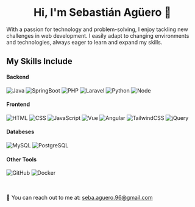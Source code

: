 <h1 align="center"><b>Hi, I'm Sebastián Agüero 👋</b></h1>

With a passion for technology and problem-solving, I enjoy tackling new challenges in web development. I easily adapt to changing environments and technologies, always eager to learn and expand my skills.

## My Skills Include

<h4> Backend </h4>
<span> 
  <img alt="Java" src="https://img.shields.io/badge/java-%23ED8B00.svg?style=for-the-badge&logo=openjdk&logoColor=white">
  <img alt="SpringBoot" src= "https://img.shields.io/badge/springboot-%236DB33F.svg?style=for-the-badge&logo=spring&logoColor=white">
  <img alt="PHP" src= "https://img.shields.io/badge/php-%23777BB4.svg?style=for-the-badge&logo=php&logoColor=white">
  <img alt="Laravel" src= "https://img.shields.io/badge/laravel-%23FF2D20.svg?style=for-the-badge&logo=laravel&logoColor=white">
  <img alt="Python" src="https://img.shields.io/badge/python-3670A0?style=for-the-badge&logo=python&logoColor=ffdd54">
  <img alt="Node" src= "https://img.shields.io/badge/node.js-6DA55F?style=for-the-badge&logo=node.js&logoColor=white">
</span>

<h4> Frontend </h4>
<span>
  <img alt="HTML" src= "https://img.shields.io/badge/html-%23E34F26.svg?style=for-the-badge&logo=html5&logoColor=white">
  <img alt="CSS" src= "https://img.shields.io/badge/css-%231572B6.svg?style=for-the-badge&logo=css3&logoColor=white">
  <img alt="JavaScript" src= "https://img.shields.io/badge/javascript-%23323330.svg?style=for-the-badge&logo=javascript&logoColor=%23F7DF1E">
  <img alt="Vue" src= "https://img.shields.io/badge/vuejs-%2335495e.svg?style=for-the-badge&logo=vuedotjs&logoColor=%234FC08D">
  <img alt="Angular" src= "https://img.shields.io/badge/angular-%23DD0031.svg?style=for-the-badge&logo=angular&logoColor=white">
  <img alt="TailwindCSS" src= "https://img.shields.io/badge/tailwindcss-%2338B2AC.svg?style=for-the-badge&logo=tailwind-css&logoColor=white">
  <img alt="jQuery" src= "https://img.shields.io/badge/jquery-%230769AD.svg?style=for-the-badge&logo=jquery&logoColor=white">
</span>

<h4> Databeses </h4>
<span>
  <img alt="MySQL" src= "https://img.shields.io/badge/mysql-4479A1.svg?style=for-the-badge&logo=mysql&logoColor=white">
  <img alt="PostgreSQL" src= "https://img.shields.io/badge/postgres-%23316192.svg?style=for-the-badge&logo=postgresql&logoColor=white">
</span>

<h4> Other Tools </h4>
<span>
  <img alt="GitHub" src= "https://img.shields.io/badge/github-%23121011.svg?style=for-the-badge&logo=github&logoColor=white">
  <img alt="Docker" src= "https://img.shields.io/badge/docker-%230db7ed.svg?style=for-the-badge&logo=docker&logoColor=white">
</span>

<br>
<br>
<br>

📩 You can reach out to me at: seba.aguero.96@gmail.com
